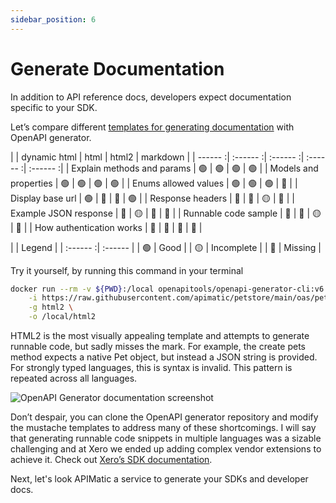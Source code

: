 ```yaml
---
sidebar_position: 6
---
```


# Generate Documentation

In addition to API reference docs, developers expect documentation specific to your SDK.  

Let’s compare different [templates for generating documentation](https://openapi-generator.tech/docs/generators#documentation-generators) with OpenAPI generator.


|   | dynamic html | html | html2 | markdown |
| ------ :| :------ :|  :------ :|  :------ :| :------ :| 
| Explain methods and params | 🟢 | 🟢  | 🟢 | 🟢 |
| Models and properties | 🟢 | 🟢 | 🟢 | 🟢 |
| Enums allowed values | 🟢 | 🟢  | 🟢 | 🔴 |
| Display base url | 🟢 | 🔴 | 🔴 | 🟢 |
| Response headers | 🔴 | 🔴 | 🟡  | 🔴 |
| Example JSON response | 🔴 | 🟡 | 🔴 | 🔴 |
| Runnable code sample | 🔴 | 🔴 | 🟡 | 🔴 |
| How authentication works | 🔴 | 🔴 | 🔴 | 🔴 |

|   | Legend  |
| :------ :| :------ | 
| 🟢 | Good | 
| 🟡 | Incomplete | 
| 🔴 | Missing | 

Try it yourself, by running this command in your terminal

``` bash
docker run --rm -v ${PWD}:/local openapitools/openapi-generator-cli:v6.2.1 generate \
    -i https://raw.githubusercontent.com/apimatic/petstore/main/oas/petstore.yaml \
    -g html2 \
    -o /local/html2
```

HTML2 is the most visually appealing template and attempts to generate runnable code, but sadly misses the mark.  For example, the create pets method expects a native Pet object, but instead a JSON string is provided. For strongly typed languages, this is syntax is invalid.  This pattern is repeated across all languages. 

![OpenAPI Generator documentation screenshot](/img/oas-documentation2.png)

Don’t despair, you can clone the OpenAPI generator repository and modify the mustache templates to address many of these shortcomings. I will say that generating runnable code snippets in multiple languages was a sizable challenging and at Xero we ended up adding complex vendor extensions to achieve it. Check out [Xero’s SDK documentation](https://xeroapi.github.io/xero-node/accounting/index.html).

Next, let's look APIMatic a service to generate your SDKs and developer docs.